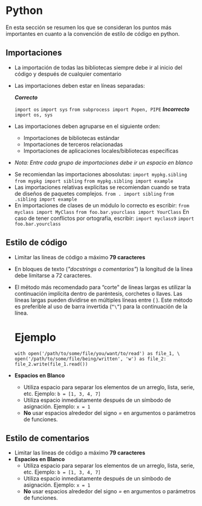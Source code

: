 # Python
En esta sección se resumen los que se consideran los puntos más importantes en cuanto a la convención de estilo de código en python.

## Importaciones
- La importación de todas las bibliotecas siempre debe ir al inicio del código y después de cualquier comentario
- Las importaciones deben estar en líneas separadas:
        
    **_Correcto_**
    
    `import os`
    `import sys`
    `from subprocess import Popen, PIPE`
    **_Incorrecto_**
    `import os, sys`

- Las importaciones deben agruparse en el siguiente orden:
    - Importaciones de bibliotecas estándar
    - Importaciones de terceros relacionadas
    - Importaciones de aplicaciones locales/bibliotecas específicas
* _Nota: Entre cada grupo de importaciones debe ir un espacio en blanco_
- Se recomiendan las importaciones abosolutas:
    `import mypkg.sibling`
    `from mypkg import sibling`
    `from mypkg.sibling import example`
- Las importaciones relativas explícitas se recomiendan cuando se trata de diseños de paquetes complejos.
    `from . import sibling`
    `from .sibling import example`
- En importaciones de clases de un módulo lo correcto es escribir:
    `from myclass import MyClass`
    `from foo.bar.yourclass import YourClass`
    En caso de tener conflictos por ortografía, escribir:
    `import myclass9`
    `import foo.bar.yourclass`


## Estilo de código
- Limitar las líneas de código a máximo **79 caracteres**
- En bloques de texto (*"docstrings o comentarios"*) la longitud de la línea debe limitarse a 72 caracteres.
- El método más recomendado para “corte” de líneas largas es utilizar la continuación implícita dentro de paréntesis, corchetes o llaves. Las líneas largas pueden dividirse en múltiples líneas entre ( ). Este método es preferible al uso de  barra invertida (`“\”`) para la continuación de la línea.
    # Ejemplo
    `with open('/path/to/some/file/you/want/to/read') as file_1, \
     open('/path/to/some/file/being/written', 'w') as file_2:
    file_2.write(file_1.read())`

- **Espacios en Blanco**
    - Utiliza espacio para separar los elementos de un arreglo, lista, serie,  etc. Ejemplo:
        ```b = [1, 3, 4, 7]```
    - Utiliza espacio inmediatamente después de un símbodo de asignación. Ejemplo:
        ```x = 1```
    - **No** usar espacios alrededor del signo *=* en argumentos o parámetros de funciones.

## Estilo de comentarios
- Limitar las líneas de código a máximo **79 caracteres**
- **Espacios en Blanco**
    - Utiliza espacio para separar los elementos de un arreglo, lista, serie,  etc. Ejemplo:
        ```b = [1, 3, 4, 7]```
    - Utiliza espacio inmediatamente después de un símbodo de asignación. Ejemplo:
        ```x = 1```
    - **No** usar espacios alrededor del signo *=* en argumentos o parámetros de funciones.